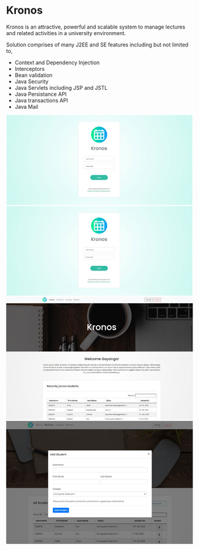 # Kronos
Kronos is an attractive, powerful and scalable system to manage lectures and related activities in a university environment.

Solution comprises of many J2EE and SE features including but not limited to,

- Context and Dependency Injection
- Interceptors
- Bean validation
- Java Security
- Java Servlets including JSP and JSTL
- Java Persistance API
- Java transactions API
- Java Mail

![alt text](1.jpg)
<img src="1.jpg">
<img src="2.jpg">
<img src="3.jpg">
